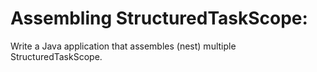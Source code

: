 # Assembling StructuredTaskScope:

Write a Java application that assembles (nest) multiple StructuredTaskScope.